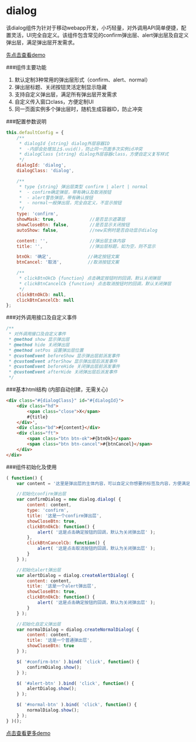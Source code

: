 dialog
======

该dialog组件为针对于移动webapp开发，小巧轻量，对外调用API简单便捷，配置灵活，UI完全自定义。该组件包含常见的confirm弹出层、alert弹出层及自定义弹出层，满足弹出层开发需求。

[先点击查看demo](http://zhangchen2397.github.io/dialog/)

###组件主要功能
1. 默认定制3种常用的弹出层形式（confirm、alert、normal）
2. 弹出层标题、关闭按钮灵活定制显示隐藏
3. 支持自定义弹出层，满足所有弹出层开发需求
4. 自定义传入窗口class，方便定制UI
5. 同一页面实例多个弹出层时，随机生成容器ID，防止冲突

###配置参数说明
```javascript
this.defaultConfig = {
    /**
     * dialogId {string} dialog外层容器ID
     *  -内部会处理加上$.uuid()，防止同一页面多次实例id冲突
     * dialogClass {string} dialog外层容器class，方便自定义复写样式
     */
    dialogId: 'dialog',
    dialogClass: 'dialog',

    /**
     * type {string} 弹出层类型 confirm | alert | normal
     *  - confirm确定弹层，带有确认及取消按钮
     *  - alert警告弹层，带有确认按钮
     *  - normal一般弹出层，完全自定义，不显示按钮
     */
    type: 'confirm',
    showMask: true,             //是否显示遮罩层
    showCloseBtn: false,        //是否显示关闭按钮
    autoShow: false,            //new实例时是否自动显示dialog

    content: '',                //弹出层主体内容
    title: '',                  //弹出层标题，如为空，则不显示

    btnOk: '确定',              //确定按钮文案
    btnCancel: '取消',          //取消按钮文案

    /**
     * clickBtnOkCb {function} 点击确定按钮时的回调，默认关闭弹层
     * clickBtnCancelCb {function} 点击取消按钮时的回调，默认关闭弹层
     */
    clickBtnOkCb: null,
    clickBtnCancelCb: null
};
```

###对外调用接口及自定义事件
```javascript
/**
 * 对外调用接口及自定义事件
 * @method show 显示弹出层
 * @method hide 关闭弹出层
 * @method setPos 设置弹出层位置
 * @customEvent beforeShow 显示弹出层前派发事件
 * @customEvent afterShow 显示弹出层后派发事件
 * @customEvent beforeHide 关闭弹出层前派发事件
 * @customEvent afterHide 关闭弹出层后派发事件
 */
 ```

###基本html结构 (内部自动创建，无需关心)
```html
<div class="#{dialogClass}" id="#{dialogId}">
    <div class="hd">
        <span class="close">X</span>
        #{title}
    </div>',
    <div class="bd">#{content}</div>
    <div class="ft">
        <span class="btn btn-ok">#{btnOk}</span>
        <span class="btn btn-cancel">#{btnCancel}</span>
    </div>
</div>
```

###组件初始化及使用
```javascript
( function() {
    var content = '这里是弹出层的主体内容，可以自定义你想要的标签及内容，方便满足各种样式需求。';

    //初始化confirm弹出层
    var confirmDialog = new dialog.dialog( {
        content: content,
        type: 'confirm',
        title: '这是一个confirm弹出层',
        showCloseBtn: true,
        clickBtnOkCb: function() {
            alert( '这是点击确定按钮的回调，默认为关闭弹出层' );
        },
        clickBtnCancelCb: function() {
            alert( '这是点击取消按钮的回调，默认为关闭弹出层' );
        }
    } );

    //初始化alert弹出层
    var alertDialog = dialog.createAlertDialog( {
        content: content,
        title: '这是一个alert弹出层',
        showCloseBtn: true,
        clickBtnOkCb: function() {
            alert( '这是点击确定按钮的回调，默认为关闭弹出层' );
        }
    } );

    //初始化自定义弹出层
    var normalDialog = dialog.createNormalDialog( {
        content: content,
        title: '这是一个普通弹出层',
        showCloseBtn: true
    } );  

    $( '#confirm-btn' ).bind( 'click', function() {
        confirmDialog.show();
    } );

    $( '#alert-btn' ).bind( 'click', function() {
        alertDialog.show();
    } ); 

    $( '#normal-btn' ).bind( 'click', function() {
        normalDialog.show();
    } );
} )();
```

[点击查看更多demo](http://zhangchen2397.github.io/dialog/)
